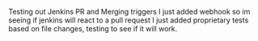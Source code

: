 Testing out Jenkins PR and Merging triggers
I just added webhook so im seeing if jenkins will react to a pull request
I just added proprietary tests based on file changes, testing to see if it will work. 
